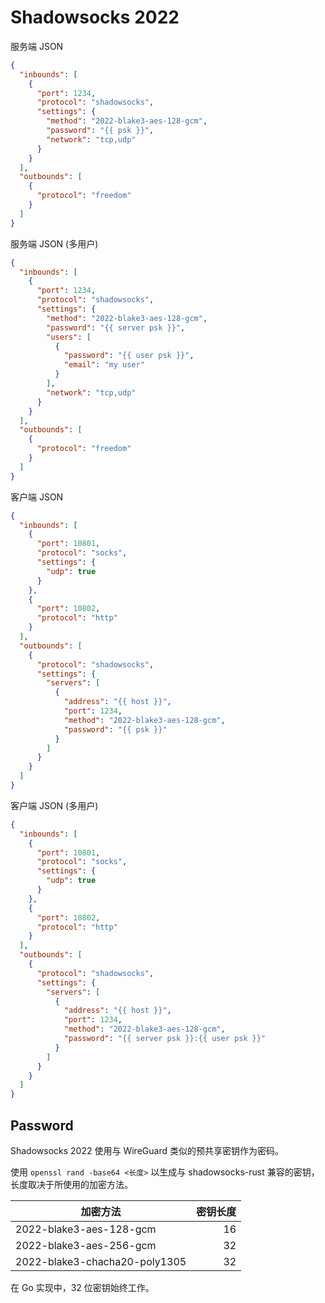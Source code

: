 # Shadowsocks 2022

服务端 JSON

```json
{
  "inbounds": [
    {
      "port": 1234,
      "protocol": "shadowsocks",
      "settings": {
        "method": "2022-blake3-aes-128-gcm",
        "password": "{{ psk }}",
        "network": "tcp,udp"
      }
    }
  ],
  "outbounds": [
    {
      "protocol": "freedom"
    }
  ]
}
```

服务端 JSON (多用户)

```json
{
  "inbounds": [
    {
      "port": 1234,
      "protocol": "shadowsocks",
      "settings": {
        "method": "2022-blake3-aes-128-gcm",
        "password": "{{ server psk }}",
        "users": [
          {
            "password": "{{ user psk }}",
            "email": "my user"
          }
        ],
        "network": "tcp,udp"
      }
    }
  ],
  "outbounds": [
    {
      "protocol": "freedom"
    }
  ]
}
```

客户端 JSON

```json
{
  "inbounds": [
    {
      "port": 10801,
      "protocol": "socks",
      "settings": {
        "udp": true
      }
    },
    {
      "port": 10802,
      "protocol": "http"
    }
  ],
  "outbounds": [
    {
      "protocol": "shadowsocks",
      "settings": {
        "servers": [
          {
            "address": "{{ host }}",
            "port": 1234,
            "method": "2022-blake3-aes-128-gcm",
            "password": "{{ psk }}"
          }
        ]
      }
    }
  ]
}
```

客户端 JSON (多用户)

```json
{
  "inbounds": [
    {
      "port": 10801,
      "protocol": "socks",
      "settings": {
        "udp": true
      }
    },
    {
      "port": 10802,
      "protocol": "http"
    }
  ],
  "outbounds": [
    {
      "protocol": "shadowsocks",
      "settings": {
        "servers": [
          {
            "address": "{{ host }}",
            "port": 1234,
            "method": "2022-blake3-aes-128-gcm",
            "password": "{{ server psk }}:{{ user psk }}"
          }
        ]
      }
    }
  ]
}
```

## Password

Shadowsocks 2022 使用与 WireGuard 类似的预共享密钥作为密码。

使用 `openssl rand -base64 <长度>` 以生成与 shadowsocks-rust 兼容的密钥，长度取决于所使用的加密方法。

| 加密方法                          | 密钥长度 |
|-------------------------------|-----:|
| 2022-blake3-aes-128-gcm       |   16 |
| 2022-blake3-aes-256-gcm       |   32 |
| 2022-blake3-chacha20-poly1305 |   32 |

在 Go 实现中，32 位密钥始终工作。